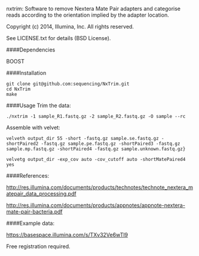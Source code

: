 nxtrim: Software to remove Nextera Mate Pair adapters and categorise reads according to the orientation implied by the adapter location.

Copyright (c) 2014, Illumina, Inc.
All rights reserved.

See LICENSE.txt for details (BSD License).

####Dependencies

BOOST


####Installation
```
git clone git@github.com:sequencing/NxTrim.git
cd NxTrim
make
```
####Usage
Trim the data:
```
./nxtrim -1 sample_R1.fastq.gz -2 sample_R2.fastq.gz -O sample --rc
```
Assemble with velvet:
```
velveth output_dir 55 -short -fastq.gz sample.se.fastq.gz -shortPaired2 -fastq.gz sample.pe.fastq.gz -shortPaired3 -fastq.gz sample.mp.fastq.gz -shortPaired4 -fastq.gz sample.unknown.fastq.gz}

velvetg output_dir -exp_cov auto -cov_cutoff auto -shortMatePaired4 yes
```

####References:

http://res.illumina.com/documents/products/technotes/technote_nextera_matepair_data_processing.pdf

http://res.illumina.com/documents/products/appnotes/appnote-nextera-mate-pair-bacteria.pdf

####Example data:

https://basespace.illumina.com/s/TXv32Ve6wTl9

Free registration required.

